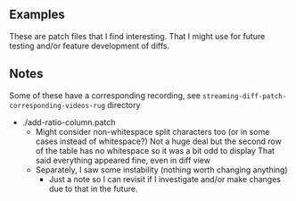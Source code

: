 ## Examples

These are patch files that I find interesting. That I might use for future testing and/or feature development of diffs.

## Notes


Some of these have a corresponding recording, see `streaming-diff-patch-corresponding-videos-rug` directory

- ./add-ratio-column.patch
  - Might consider non-whitespace split characters too (or in some cases instead of whitespace?)
    Not a huge deal but the second row of the table has no whitespace so it was a bit odd to display
    That said everything appeared fine, even in diff view
  - Separately, I saw some instability (nothing worth changing anything)
    - Just a note so I can revisit if I investigate and/or make changes due to that in the future.

